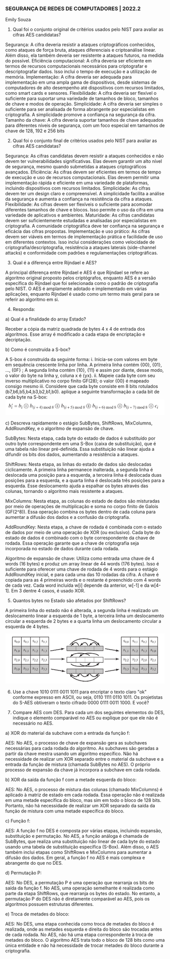 ### SEGURANÇA DE REDES DE COMPUTADORES | 2022.2

Emily Souza

1. Qual foi o conjunto original de critérios usados pelo NIST para avaliar as cifras AES candidatas?

Segurança: A cifra deveria resistir a ataques criptográficos conhecidos, como ataques de força bruta, ataques diferenciais e criptoanálise linear. Além disso, ela também deveria ser resistente a ataques futuros, na medida do possível.
Eficiência computacional: A cifra deveria ser eficiente em termos de recursos computacionais necessários para criptografar e descriptografar dados. Isso inclui o tempo de execução e a utilização de memória.
Implementação: A cifra deveria ser adequada para implementação em uma ampla gama de dispositivos, desde sistemas de computadores de alto desempenho até dispositivos com recursos limitados, como smart cards e sensores.
Flexibilidade: A cifra deveria ser flexível o suficiente para suportar uma variedade de tamanhos de bloco, tamanhos de chave e modos de operação.
Simplicidade: A cifra deveria ser simples o suficiente para ser analisada de forma abrangente por especialistas em criptografia. A simplicidade promove a confiança na segurança da cifra.
Tamanho da chave: A cifra deveria suportar tamanhos de chave adequados para diferentes níveis de segurança, com um foco especial em tamanhos de chave de 128, 192 e 256 bits

2. Qual foi o conjunto final de critérios usados pelo NIST para avaliar as cifras AES candidatas?

Segurança: As cifras candidatas devem resistir a ataques conhecidos e não devem ter vulnerabilidades significativas. Elas devem garantir um alto nível de segurança, mesmo quando submetidas a ataques criptográficos avançados.
Eficiência: As cifras devem ser eficientes em termos de tempo de execução e uso de recursos computacionais. Elas devem permitir uma implementação rápida e eficiente em uma variedade de plataformas, incluindo dispositivos com recursos limitados.
Simplicidade: As cifras devem ter um design claro e compreensível. A simplicidade facilita a análise da segurança e aumenta a confiança na resistência da cifra a ataques.
Flexibilidade: As cifras devem ser flexíveis o suficiente para acomodar diferentes tamanhos de chave e blocos. Isso permite o uso da cifra em uma variedade de aplicativos e ambientes.
Maturidade: As cifras candidatas devem ser suficientemente estudadas e analisadas por especialistas em criptografia. A comunidade criptográfica deve ter confiança na segurança e eficácia das cifras propostas.
Implementação e uso prático: As cifras devem ser viáveis em termos de implementação prática e facilidade de uso em diferentes contextos. Isso inclui considerações como velocidade de criptografia/descriptografia, resistência a ataques laterais (side-channel attacks) e conformidade com padrões e regulamentações criptográficas.


3. Qual é a diferença entre Rijndael e AES?

A principal diferença entre Rijndael e AES é que Rijndael se refere ao algoritmo original proposto pelos criptógrafos, enquanto AES é a versão específica do Rijndael que foi selecionada como o padrão de criptografia pelo NIST. O AES é amplamente adotado e implementado em várias aplicações, enquanto Rijndael é usado como um termo mais geral para se referir ao algoritmo em si.

4. Responda:

a) Qual é a finalidade do array Estado?

Receber a cópia da matriz quadrada de bytes 4 x 4 de entrada dos algoritmos. Esse array é modificado a cada etapa de encriptação e decriptação. 

b) Como é construída a S-box?

A S-box é construída da seguinte forma:
i. Inicia-se com valores em byte em sequência crescente linha por linha. A primeira linha contém {00}, {01}, …, {0F}	; A segunda linha contém {10}, {11} e assim por diante, desse modo, o valor do byte na linha y, coluna x é {yx}.
ii. Mapeie cada byte com seu inverso multiplicativo no corpo finito GF(28); o valor {00} é mapeado consigo mesmo
iii. Considere que cada byte consiste em 8 bits rotulados (b7,b6,b5,b4,b3,b2,b1,b0). aplique a seguinte transformação a cada bit de cada byte na S-box:
![Imagem transformação do SBox](img/transformacao_sbox.png)

c) Descreva rapidamente o estágio SubBytes, ShiftRows, MixColumns, AddRoundKey, e o algoritmo de expansão de chave.

SubBytes: Nesta etapa, cada byte do estado de dados é substituído por outro byte correspondente em uma S-Box (caixa de substituição), que é uma tabela não linear pré-definida. Essa substituição não linear ajuda a difundir os bits dos dados, aumentando a resistência a ataques.

ShiftRows: Nesta etapa, as linhas do estado de dados são deslocadas ciclicamente. A primeira linha permanece inalterada, a segunda linha é deslocada uma posição para a esquerda, a terceira linha é deslocada duas posições para a esquerda, e a quarta linha é deslocada três posições para a esquerda. Esse deslocamento ajuda a espalhar os bytes através das colunas, tornando o algoritmo mais resistente a ataques.

MixColumns: Nesta etapa, as colunas do estado de dados são misturadas por meio de operações de multiplicação e soma no corpo finito de Galois (GF(2^8)). Essa operação combina os bytes dentro de cada coluna para aumentar a difusão dos dados e a confusão da criptografia.

AddRoundKey: Nesta etapa, a chave de rodada é combinada com o estado de dados por meio de uma operação de XOR (ou exclusivo). Cada byte do estado de dados é combinado com o byte correspondente da chave de rodada. Essa operação garante que a chave de criptografia seja incorporada no estado de dados durante cada rodada.

Algoritmo de expansão de chave: Utiliza como entrada uma chave de 4 words (16 bytes) e produz um array linear de 44 words (176 bytes). Isso é suficiente para oferecer uma chave de rodada de 4 words para o estágio AddRoundKey inicial, e para cada uma das 10 rodadas da cifra. A chave é copiada para as 4 primeiras words e o restante é preenchido com 4 words de cada vez. Cada word incluída w[i] depende da anterior, w[-1] e da w[4-1]. Em 3 dentre 4 casos, é usado XOR. 

5. Quantos bytes no Estado são afetados por ShiftRows?

A primeira linha do estado não é alterada, a segunda linha é realizado um deslocamento linear a esquerda de 1 byte, a terceira linha um deslocamento circular a esquerda de 2 bytes e a quarta linha um deslocamento circular a esquerda de 4 bytes.

![Imagem transformação do ShiftRows](img/transformacao_deslocamento.png)

6. Use a chave 1010 0111 0011 1011 para encriptar o texto claro "ok" conforme expresso em ASCII, ou seja, 0110 1111 0110 1011. Os projetistas do S-AES obtiveram o texto cifrado 0000 0111 0011 1000. E você?

7. Compare AES com DES. Para cada um dos seguintes elementos do DES, indique o elemento comparável no AES ou explique por que ele não é necessário no AES.

a) XOR do material da subchave com a entrada da função f:

AES: No AES, o processo de chave de expansão gera as subchaves necessárias para cada rodada do algoritmo. As subchaves são geradas a partir da chave mestra usando um algoritmo específico. Não há necessidade de realizar um XOR separado entre o material da subchave e a entrada da função de mistura (chamada SubBytes no AES). O próprio processo de expansão da chave já incorpora a subchave em cada rodada.

b) XOR da saída da função f com a metade esquerda do bloco:

AES: No AES, o processo de mistura das colunas (chamado MixColumns) é aplicado à matriz de estado em cada rodada. Essa operação não é realizada em uma metade específica do bloco, mas sim em todo o bloco de 128 bits. Portanto, não há necessidade de realizar um XOR separado da saída da função de mistura com uma metade específica do bloco.

c) Função f:

AES: A função f no DES é composta por várias etapas, incluindo expansão, substituição e permutação. No AES, a função análoga é chamada de SubBytes, que realiza uma substituição não linear de cada byte do estado usando uma tabela de substituição específica (S-Box). Além disso, o AES também inclui etapas como ShiftRows e MixColumns para aumentar a difusão dos dados. Em geral, a função f no AES é mais complexa e abrangente do que no DES.

d) Permutação P:

AES: No DES, a permutação P é uma operação que rearranja os bits de saída da função f. No AES, uma operação semelhante é realizada como parte da etapa ShiftRows, que rearranja os bytes do estado. No entanto, a permutação P do DES não é diretamente comparável ao AES, pois os algoritmos possuem estruturas diferentes.

e) Troca de metades do bloco:

AES: No DES, uma etapa conhecida como troca de metades do bloco é realizada, onde as metades esquerda e direita do bloco são trocadas antes de cada rodada. No AES, não há uma etapa correspondente à troca de metades do bloco. O algoritmo AES trata todo o bloco de 128 bits como uma única entidade e não há necessidade de trocar metades do bloco durante a criptografia.
